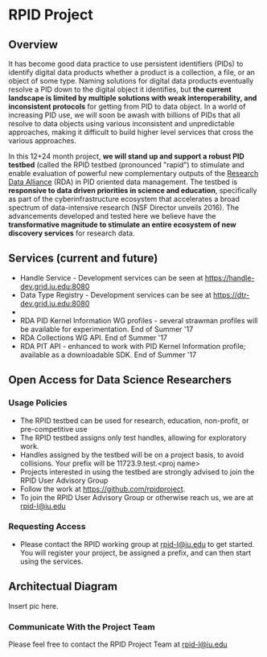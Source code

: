 # RPID Project

## Overview

It has become good data practice to use persistent identifiers (PIDs) to identify digital data products whether a product is a collection, a file, or an object of some type. Naming solutions for digital data products eventually resolve a PID down to the digital object it identifies, but **the current landscape is limited by multiple solutions with weak interoperability, and inconsistent protocols** for getting from PID to data object. In a world of increasing PID use, we will soon be awash with billions of PIDs that all resolve to data objects using various inconsistent and unpredictable approaches, making it difficult to build higher level services that cross the various approaches. 

In this 12+24 month project, **we will stand up and support a robust PID testbed** (called the RPID testbed (pronounced "rapid") to stimulate and enable evaluation of powerful new complementary outputs of the [Research Data Alliance](https://www.rd-alliance.org) (RDA) in PID oriented data management. The testbed is **responsive to data driven priorities in science and education**, specifically as part of the cyberinfrastructure ecosystem that accelerates a broad spectrum of data-intensive research (NSF Director unveils 2016). The advancements developed and tested here we believe have the **transformative magnitude to stimulate an entire ecosystem of new discovery services** for research data.

## Services (current and future)
   * Handle Service - Development services can be seen at https://handle-dev.grid.iu.edu:8080
   * Data Type Registry - Development services can be see at https://dtr-dev.grid.iu.edu:8080
   *
   * RDA PID Kernel Information WG profiles - several strawman profiles will be available for experimentation. End of Summer '17
   * RDA Collections WG API. End of Summer '17 
   * RDA PIT API - enhanced to work with PID Kernel Information profile; available as a downloadable SDK. End of Summer '17

## Open Access for Data Science Researchers

### Usage Policies
   * The RPID testbed can be used for research, education, non-profit, or pre-competitive use
   * The RPID testbed assigns only test handles, allowing for exploratory work. 
   * Handles assigned by the testbed will be on a project basis, to avoid collisions. Your prefix will be 11723.9.test.\<proj name>
   * Projects interested in using the testbed are strongly advised to join the RPID User Advisory Group
   * Follow the work at https://github.com/rpidproject.  
   * To join the RPID User Advisory Group or otherwise reach us, we are at rpid-l@iu.edu

### Requesting Access
   * Please contact the RPID working group at rpid-l@iu.edu to get started.   You will register your project, be assigned a prefix, and can then start using the services. 
   
## Architectual Diagram

Insert pic here. 

### Communicate With the Project Team

Please feel free to contact the RPID Project Team at rpid-l@iu.edu 
